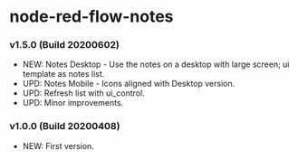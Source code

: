 # node-red-flow-notes

### v1.5.0 (Build 20200602)
* NEW: Notes Desktop - Use the notes on a desktop with large screen; ui template as notes list.
* UPD: Notes Mobile - Icons aligned with Desktop version.
* UPD: Refresh list with ui_control.
* UPD: Minor improvements.

### v1.0.0 (Build 20200408)
* NEW: First version.
